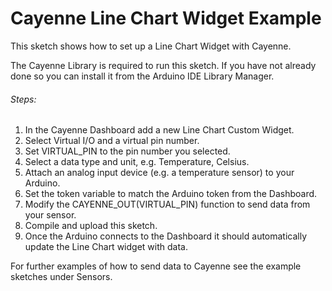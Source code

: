 # Cayenne Line Chart Widget Example

This sketch shows how to set up a Line Chart Widget with Cayenne.

The Cayenne Library is required to run this sketch. If you have not already done so you can install it from the Arduino IDE Library Manager.

###### Steps:
1. In the Cayenne Dashboard add a new Line Chart Custom Widget.
3. Select Virtual I/O and a virtual pin number.
4. Set VIRTUAL_PIN to the pin number you selected.
5. Select a data type and unit, e.g. Temperature, Celsius.
6. Attach an analog input device (e.g. a temperature sensor) to your Arduino.
7. Set the token variable to match the Arduino token from the Dashboard.
8. Modify the CAYENNE_OUT(VIRTUAL_PIN) function to send data from your sensor.
9. Compile and upload this sketch.
10. Once the Arduino connects to the Dashboard it should automatically update the Line Chart widget with data.

For further examples of how to send data to Cayenne see the example sketches under Sensors.